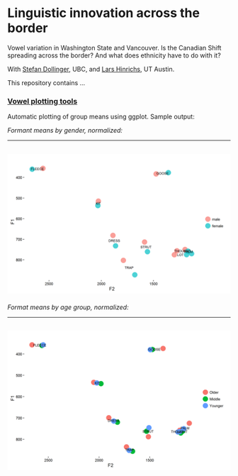 # Linguistic innovation across the border

Vowel variation in Washington State and Vancouver. Is the Canadian Shift spreading across the border? And what does ethnicity have to do with it?

With [Stefan Dollinger](http://english.ubc.ca/persons/stefan-dollinger/), UBC,  and [Lars Hinrichs](https://liberalarts.utexas.edu/english/faculty/lh9896), UT Austin. 

This repository contains ...

### [Vowel plotting tools](https://github.com/patrickschu/canadavowels/blob/master/plotmachine.R)

Automatic plotting of group means using ggplot. Sample output:

*Formant means by gender, normalized:* 

---
![alt-text](https://github.com/patrickschu/canadavowels/blob/master/Gender%20in%20the%20U.S._trans_GENDER_male.png "Means by gender")
---

*Format means by age group, normalized:*

---
![alt-text](https://raw.githubusercontent.com/patrickschu/canadavowels/master/The%20Canadian%20Shift_AgeGrp_Older.png "Means by age group")
---

